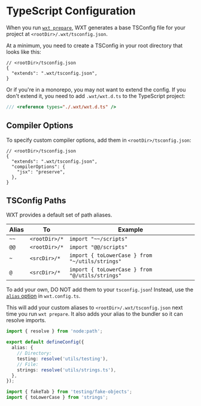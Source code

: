 # TypeScript Configuration

When you run [`wxt prepare`](/api/cli/wxt-prepare), WXT generates a base TSConfig file for your project at `<rootDir>/.wxt/tsconfig.json`.

At a minimum, you need to create a TSConfig in your root directory that looks like this:

```jsonc
// <rootDir>/tsconfig.json
{
  "extends": ".wxt/tsconfig.json",
}
```

Or if you're in a monorepo, you may not want to extend the config. If you don't extend it, you need to add `.wxt/wxt.d.ts` to the TypeScript project:

```ts
/// <reference types="./.wxt/wxt.d.ts" />
```

## Compiler Options

To specify custom compiler options, add them in `<rootDir>/tsconfig.json`:

```jsonc
// <rootDir>/tsconfig.json
{
  "extends": ".wxt/tsconfig.json",
  "compilerOptions": {
    "jsx": "preserve",
  },
}
```

## TSConfig Paths

WXT provides a default set of path aliases.

| Alias | To            | Example                                         |
| ----- | ------------- | ----------------------------------------------- |
| `~~`  | `<rootDir>/*` | `import "~~/scripts"`                           |
| `@@`  | `<rootDir>/*` | `import "@@/scripts"`                           |
| `~`   | `<srcDir>/*`  | `import { toLowerCase } from "~/utils/strings"` |
| `@`   | `<srcDir>/*`  | `import { toLowerCase } from "@/utils/strings"` |

To add your own, DO NOT add them to your `tsconfig.json`! Instead, use the [`alias` option](/api/reference/wxt/interfaces/InlineConfig#alias) in `wxt.config.ts`.

This will add your custom aliases to `<rootDir>/.wxt/tsconfig.json` next time you run `wxt prepare`. It also adds your alias to the bundler so it can resolve imports.

```ts
import { resolve } from 'node:path';

export default defineConfig({
  alias: {
    // Directory:
    testing: resolve('utils/testing'),
    // File:
    strings: resolve('utils/strings.ts'),
  },
});
```

```ts
import { fakeTab } from 'testing/fake-objects';
import { toLowerCase } from 'strings';
```
